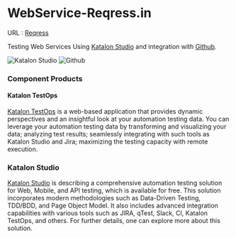 # WebService-Reqress.in
URL : [Reqress](https://reqres.in/) 

Testing Web Services Using [Katalon Studio](https://www.katalon.com) and integration with [Github](https://github.com/).

![Katalon Studio](https://img.shields.io/badge/-katalon-000000?style=for-the-badge&logo=katalon)
![Github](https://img.shields.io/badge/-github-000000?style=for-the-badge&logo=github)

### Component  Products

#### Katalon TestOps

[Katalon TestOps](https://analytics.katalon.com) is a web-based application that provides dynamic perspectives and an insightful look at your automation testing data. You can leverage your automation testing data by transforming and visualizing your data; analyzing test results; seamlessly integrating with such tools as Katalon Studio and Jira; maximizing the testing capacity with remote execution.

### Katalon Studio
[Katalon Studio](https://www.katalon.com) is describing a comprehensive automation testing solution for Web, Mobile, and API testing, which is available for free. This solution incorporates modern methodologies such as Data-Driven Testing, TDD/BDD, and Page Object Model. It also includes advanced integration capabilities with various tools such as JIRA, qTest, Slack, CI, Katalon TestOps, and others. For further details, one can explore more about this solution.
